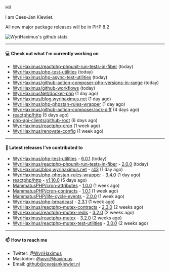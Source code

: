 Hi!

I am Cees-Jan Kiewiet.

All new major package releases will be in PHP 8.2

![WyriHaximus's github stats](https://github-readme-stats.vercel.app/api?username=WyriHaximus&show_icons=true)

---

#### 💻 Check out what I'm currently working on

- [WyriHaximus/reactphp-phpunit-run-tests-in-fiber](https://github.com/WyriHaximus/reactphp-phpunit-run-tests-in-fiber) (today)
- [WyriHaximus/php-test-utilities](https://github.com/WyriHaximus/php-test-utilities) (today)
- [WyriHaximus/php-async-test-utilities](https://github.com/WyriHaximus/php-async-test-utilities) (today)
- [WyriHaximus/github-action-composer-php-versions-in-range](https://github.com/WyriHaximus/github-action-composer-php-versions-in-range) (today)
- [WyriHaximus/github-workflows](https://github.com/WyriHaximus/github-workflows) (today)
- [WyriHaximusNet/docker-php](https://github.com/WyriHaximusNet/docker-php) (1 day ago)
- [WyriHaximus/blog.wyrihaximus.net](https://github.com/WyriHaximus/blog.wyrihaximus.net) (1 day ago)
- [WyriHaximus/php-phpstan-rules-wrapper](https://github.com/WyriHaximus/php-phpstan-rules-wrapper) (1 day ago)
- [WyriHaximus/github-action-composer.lock-diff](https://github.com/WyriHaximus/github-action-composer.lock-diff) (4 days ago)
- [reactphp/http](https://github.com/reactphp/http) (5 days ago)
- [php-api-clients/github-root](https://github.com/php-api-clients/github-root) (6 days ago)
- [WyriHaximus/reactphp-cron](https://github.com/WyriHaximus/reactphp-cron) (1 week ago)
- [WyriHaximus/renovate-config](https://github.com/WyriHaximus/renovate-config) (1 week ago)

---

#### 🔭 Latest releases I've contributed to

- [WyriHaximus/php-test-utilities](https://github.com/WyriHaximus/php-test-utilities) - [6.0.1](https://github.com/WyriHaximus/php-test-utilities/releases/tag/6.0.1) (today)
- [WyriHaximus/reactphp-phpunit-run-tests-in-fiber](https://github.com/WyriHaximus/reactphp-phpunit-run-tests-in-fiber) - [2.0.0](https://github.com/WyriHaximus/reactphp-phpunit-run-tests-in-fiber/releases/tag/2.0.0) (today)
- [WyriHaximus/blog.wyrihaximus.net](https://github.com/WyriHaximus/blog.wyrihaximus.net) - [r43](https://github.com/WyriHaximus/blog.wyrihaximus.net/releases/tag/r43) (1 day ago)
- [WyriHaximus/php-phpstan-rules-wrapper](https://github.com/WyriHaximus/php-phpstan-rules-wrapper) - [3.4.0](https://github.com/WyriHaximus/php-phpstan-rules-wrapper/releases/tag/3.4.0) (1 day ago)
- [reactphp/http](https://github.com/reactphp/http) - [v1.10.0](https://github.com/reactphp/http/releases/tag/v1.10.0) (5 days ago)
- [MammatusPHP/cron-attributes](https://github.com/MammatusPHP/cron-attributes) - [1.0.0](https://github.com/MammatusPHP/cron-attributes/releases/tag/1.0.0) (1 week ago)
- [MammatusPHP/cron-contracts](https://github.com/MammatusPHP/cron-contracts) - [1.0.1](https://github.com/MammatusPHP/cron-contracts/releases/tag/1.0.1) (1 week ago)
- [MammatusPHP/life-cycle-events](https://github.com/MammatusPHP/life-cycle-events) - [2.0.0](https://github.com/MammatusPHP/life-cycle-events/releases/tag/2.0.0) (1 week ago)
- [WyriHaximus/php-broadcast](https://github.com/WyriHaximus/php-broadcast) - [2.3.1](https://github.com/WyriHaximus/php-broadcast/releases/tag/2.3.1) (1 week ago)
- [WyriHaximus/reactphp-mutex-contracts](https://github.com/WyriHaximus/reactphp-mutex-contracts) - [2.3.0](https://github.com/WyriHaximus/reactphp-mutex-contracts/releases/tag/2.3.0) (2 weeks ago)
- [WyriHaximus/reactphp-mutex-redis](https://github.com/WyriHaximus/reactphp-mutex-redis) - [3.2.0](https://github.com/WyriHaximus/reactphp-mutex-redis/releases/tag/3.2.0) (2 weeks ago)
- [WyriHaximus/reactphp-mutex](https://github.com/WyriHaximus/reactphp-mutex) - [3.2.0](https://github.com/WyriHaximus/reactphp-mutex/releases/tag/3.2.0) (2 weeks ago)
- [WyriHaximus/reactphp-mutex-test-utilities](https://github.com/WyriHaximus/reactphp-mutex-test-utilities) - [3.0.0](https://github.com/WyriHaximus/reactphp-mutex-test-utilities/releases/tag/3.0.0) (2 weeks ago)

---

#### 📫 How to reach me

- Twitter: [@WyriHaximus](https://twitter.com/WyriHaximus)
- Mastodon: [@wyri@haxim.us](https://toot-toot.wyrihaxim.us/@wyri)
- Email: [github@ceesjankiewiet.nl](mailto:github@ceesjankiewiet.nl)
